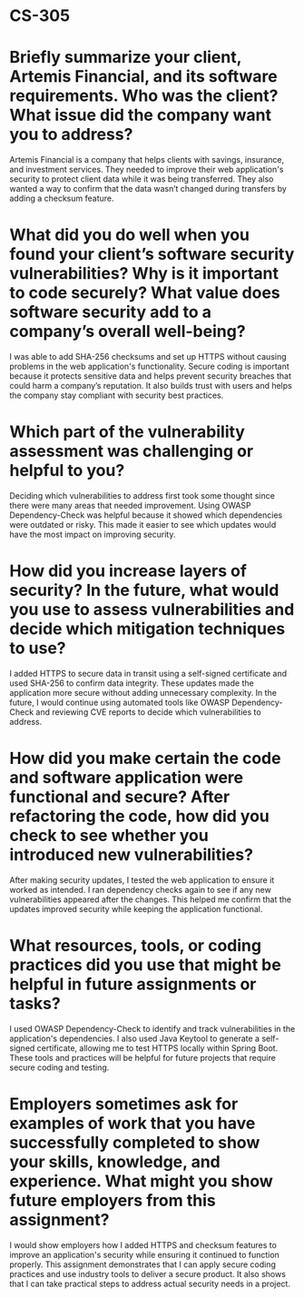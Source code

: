 # CS-305

# Briefly summarize your client, Artemis Financial, and its software requirements. Who was the client? What issue did the company want you to address?
Artemis Financial is a company that helps clients with savings, insurance, and investment services. They needed to improve their web application's security to protect client data while it was being transferred. They also wanted a way to confirm that the data wasn’t changed during transfers by adding a checksum feature.

# What did you do well when you found your client’s software security vulnerabilities? Why is it important to code securely? What value does software security add to a company’s overall well-being?
I was able to add SHA-256 checksums and set up HTTPS without causing problems in the web application's functionality. Secure coding is important because it protects sensitive data and helps prevent security breaches that could harm a company’s reputation. It also builds trust with users and helps the company stay compliant with security best practices.

# Which part of the vulnerability assessment was challenging or helpful to you?
Deciding which vulnerabilities to address first took some thought since there were many areas that needed improvement. Using OWASP Dependency-Check was helpful because it showed which dependencies were outdated or risky. This made it easier to see which updates would have the most impact on improving security.

# How did you increase layers of security? In the future, what would you use to assess vulnerabilities and decide which mitigation techniques to use?
I added HTTPS to secure data in transit using a self-signed certificate and used SHA-256 to confirm data integrity. These updates made the application more secure without adding unnecessary complexity. In the future, I would continue using automated tools like OWASP Dependency-Check and reviewing CVE reports to decide which vulnerabilities to address.

# How did you make certain the code and software application were functional and secure? After refactoring the code, how did you check to see whether you introduced new vulnerabilities?
After making security updates, I tested the web application to ensure it worked as intended. I ran dependency checks again to see if any new vulnerabilities appeared after the changes. This helped me confirm that the updates improved security while keeping the application functional.

# What resources, tools, or coding practices did you use that might be helpful in future assignments or tasks?
I used OWASP Dependency-Check to identify and track vulnerabilities in the application's dependencies. I also used Java Keytool to generate a self-signed certificate, allowing me to test HTTPS locally within Spring Boot. These tools and practices will be helpful for future projects that require secure coding and testing.

# Employers sometimes ask for examples of work that you have successfully completed to show your skills, knowledge, and experience. What might you show future employers from this assignment?
I would show employers how I added HTTPS and checksum features to improve an application's security while ensuring it continued to function properly. This assignment demonstrates that I can apply secure coding practices and use industry tools to deliver a secure product. It also shows that I can take practical steps to address actual security needs in a project.


